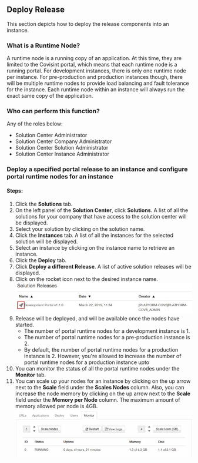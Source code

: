 ## Deploy Release
This section depicts how to deploy the release components into an instance.

### What is a Runtime Node?

A runtime node is a running copy of an application.  At this time, they are limited to the Covisint portal, which means that each runtime node is a running portal.  For development instances, there is only one runtime node per instance.  For pre-production and production instances though, there will be multiple runtime nodes to provide load balancing and fault tolerance for the instance.  Each runtime node within an instance will always run the exact same copy of the application.

### Who can perform this function?
Any of the roles below:
* Solution Center Administrator
* Solution Center Company Administrator
* Solution Center Solution Administrator
* Solution Center Instance Administrator

### Deploy a specified portal release to an instance and configure portal runtime nodes for an instance
#### Steps:
1. Click the **Solutions** tab.
2. On the left panel of the **Solution Center**, click **Solutions**. A list of all the solutions for your company that have access to the solution center will be displayed.
2. Select your solution by clicking on the solution name.
3. Click the **Instances** tab. A list of all the instances for the selected solution will be displayed.
4. Select an instance by clicking on the instance name to retrieve an instance.
5. Click the **Deploy** tab.
6. Click **Deploy a different Release**. A list of active solution releases will be displayed.
7. Click on the rocket icon next to the desired instance name.
![](rocket.jpg)
8. Release will be deployed, and will be available once the nodes have started.
    * The number of portal runtime nodes for a development instance is 1.
    * The number of portal runtime nodes for a pre-production instance is 2.
    * By default, the number of portal runtime nodes for a production instance is 2. However, you're allowed to increase the number of portal runtime nodes for a production instance upto
9. You can monitor the status of all the portal runtime nodes under the **Monitor** tab.
10. You can scale up your nodes for an instance by clicking on the up arrow next to the **Scale** field under the **Scales Nodes** column. Also, you can increase the node memory by clicking on the up arrow next to the **Scale** field under the **Memory per Node** column. The maximum amount of memory allowed per node is 4GB.
![](monitor_node.jpg)

